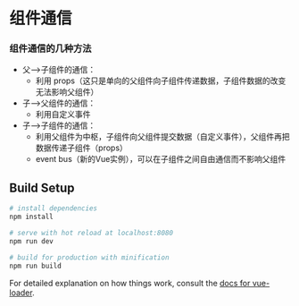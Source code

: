 # 组件通信

### 组件通信的几种方法

- 父——>子组件的通信：
  - 利用 props（这只是单向的父组件向子组件传递数据，子组件数据的改变无法影响父组件）
- 子——>父组件的通信：
  - 利用自定义事件
- 子——>子组件的通信：
  - 利用父组件为中枢，子组件向父组件提交数据（自定义事件），父组件再把数据传递子组件（props）
  - event bus（新的Vue实例），可以在子组件之间自由通信而不影响父组件



## Build Setup

``` bash
# install dependencies
npm install

# serve with hot reload at localhost:8080
npm run dev

# build for production with minification
npm run build
```

For detailed explanation on how things work, consult the [docs for vue-loader](http://vuejs.github.io/vue-loader).
